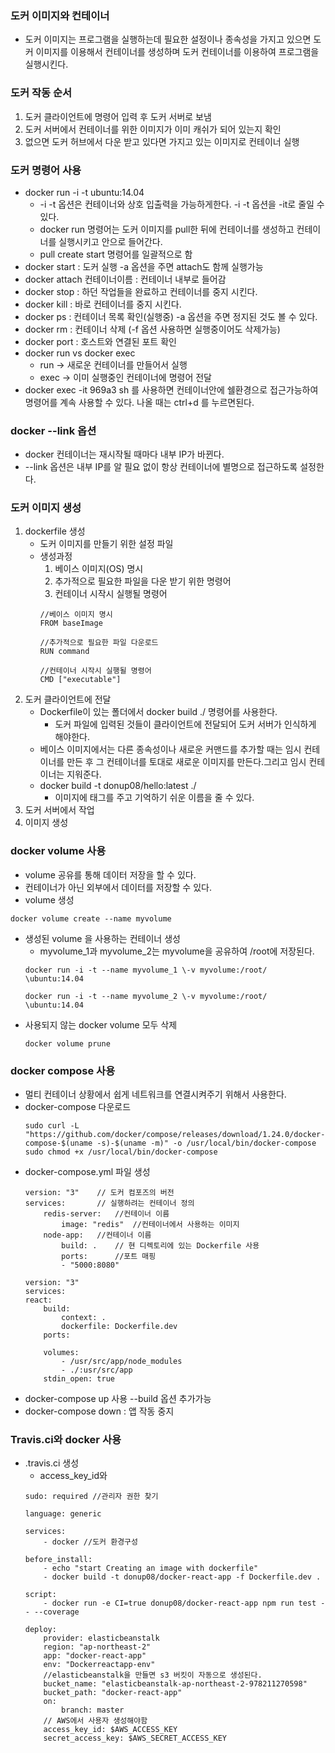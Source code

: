 ### 도커 이미지와 컨테이너
- 도커 이미지는 프로그램을 실행하는데 필요한 설정이나 종속성을 가지고 있으면 도커 이미지를 이용해서 컨테이너를 생성하며 도커 컨테이너를 이용하여 프로그램을 실행시킨다.

### 도커 작동 순서
1. 도커 클라이언트에 명령어 입력 후 도커 서버로 보냄
2. 도커 서버에서 컨테이너를 위한 이미지가 이미 캐쉬가 되어 있는지 확인
3. 없으면 도커 허브에서 다운 받고 있다면 가지고 있는 이미지로 컨테이너 실행

### 도커 명령어 사용
- docker run -i -t ubuntu:14.04
    - -i -t 옵션은 컨테이너와 상호 입출력을 가능하게한다. -i -t 옵션을 -it로 줄일 수 있다.
    - docker run 명령어는 도커 이미지를 pull한 뒤에 컨테이너를 생성하고 컨테이너를 실행시키고 안으로 들어간다.
    - pull create start 명령어를 일괄적으로 함
- docker start : 도커 실행 -a 옵션을 주면 attach도 함께 실행가능
- docker attach 컨테이너이름 : 컨테이너 내부로 들어감
- docker stop : 하던 작업들을 완료하고 컨테이너를 중지 시킨다.
- docker kill : 바로 컨테이너를 중지 시킨다.
- docker ps : 컨테이너 목록 확인(실행중) -a 옵션을 주면 정지된 것도 볼 수 있다.
- docker rm : 컨테이너 삭제 (-f 옵션 사용하면 실행중이어도 삭제가능)
- docker port : 호스트와 연결된 포트 확인
- docker run vs docker exec
    - run -> 새로운 컨테이너를 만들어서 실행
    - exec -> 이미 실행중인 컨테이너에 명령어 전달
- docker exec -it 969a3 sh 를 사용하면 컨테이너안에 쉘환경으로 접근가능하여 명령어를 계속 사용할 수 있다. 나올 때는 ctrl+d 를 누르면된다.
### docker --link 옵션
- docker 컨테이너는 재시작될 때마다 내부 IP가 바뀐다.
- --link 옵션은 내부 IP를 알 필요 없이 항상 컨테이너에 별명으로 접근하도록 설정한다.

### 도커 이미지 생성
1. dockerfile 생성
    - 도커 이미지를 만들기 위한 설정 파일
    - 생성과정
        1. 베이스 이미지(OS) 명시
        2. 추가적으로 필요한 파일을 다운 받기 위한 명령어
        3. 컨테이너 시작시 실행될 명령어
        ```
        //베이스 이미지 명시
        FROM baseImage

        //추가적으로 필요한 파일 다운로드
        RUN command

        //컨테이너 시작시 실행될 명령어
        CMD ["executable"]
        ```
2. 도커 클라이언트에 전달
    - Dockerfile이 있는 폴더에서 docker build ./ 명령어를 사용한다.
        - 도커 파일에 입력된 것들이 클라이언트에 전달되어 도커 서버가 인식하게 해야한다.
    - 베이스 이미지에서는 다른 종속성이나 새로운 커맨드를 추가할 때는 임시 컨테이너를 만든 후 그 컨테이너를 토대로 새로운 이미지를 만든다.그리고 임시 컨테이너는 지워준다.
    - docker build -t donup08/hello:latest ./   
        - 이미지에 태그를 주고 기억하기 쉬운 이름을 줄 수 있다.
3. 도커 서버에서 작업
4. 이미지 생성

### docker volume 사용
- volume 공유를 통해 데이터 저장을 할 수 있다.
- 컨테이너가 아닌 외부에서 데이터를 저장할 수 있다.
- volume 생성
```
docker volume create --name myvolume
```
- 생성된 volume 을 사용하는 컨테이너 생성
    - myvolume_1과 myvolume_2는 myvolume을 공유하여 /root에 저장된다.
    ```
    docker run -i -t --name myvolume_1 \-v myvolume:/root/ \ubuntu:14.04
    ```
    ```
    docker run -i -t --name myvolume_2 \-v myvolume:/root/ \ubuntu:14.04
    ```
- 사용되지 않는 docker volume 모두 삭제
    ```
    docker volume prune
    ```


### docker compose 사용
- 멀티 컨테이너 상황에서 쉽게 네트워크를 연결시켜주기 위해서 사용한다.
- docker-compose 다운로드
    ```
    sudo curl -L "https://github.com/docker/compose/releases/download/1.24.0/docker-compose-$(uname -s)-$(uname -m)" -o /usr/local/bin/docker-compose
    sudo chmod +x /usr/local/bin/docker-compose
    ```
- docker-compose.yml 파일 생성
    ```
    version: "3"    // 도커 컴포즈의 버전
    services:       // 실행하려는 컨테이너 정의
        redis-server:   //컨테이너 이름
            image: "redis"  //컨테이너에서 사용하는 이미지
        node-app:   //컨테이너 이름
            build: .    // 현 디렉토리에 있는 Dockerfile 사용
            ports:      //포트 매핑
            - "5000:8080"
    ```
    ```
    version: "3"
    services: 
    react:
        build: 
            context: .
            dockerfile: Dockerfile.dev
        ports: 
        
        volumes: 
            - /usr/src/app/node_modules
            - ./:usr/src/app
        stdin_open: true
    ```
- docker-compose up 사용 --build 옵션 추가가능
- docker-compose down : 앱 작동 중지


### Travis.ci와 docker 사용
- .travis.ci 생성
    - access_key_id와
    ```
    sudo: required //관리자 권한 찾기

    language: generic

    services:
        - docker //도커 환경구성

    before_install: 
        - echo "start Creating an image with dockerfile"
        - docker build -t donup08/docker-react-app -f Dockerfile.dev .

    script:
        - docker run -e CI=true donup08/docker-react-app npm run test -- --coverage

    deploy:
        provider: elasticbeanstalk
        region: "ap-northeast-2"
        app: "docker-react-app"
        env: "Dockerreactapp-env"
        //elasticbeanstalk을 만들면 s3 버킷이 자동으로 생성된다.
        bucket_name: "elasticbeanstalk-ap-northeast-2-978211270598" 
        bucket_path: "docker-react-app"
        on:
            branch: master
        // AWS에서 사용자 생성해야함
        access_key_id: $AWS_ACCESS_KEY
        secret_access_key: $AWS_SECRET_ACCESS_KEY
    ```